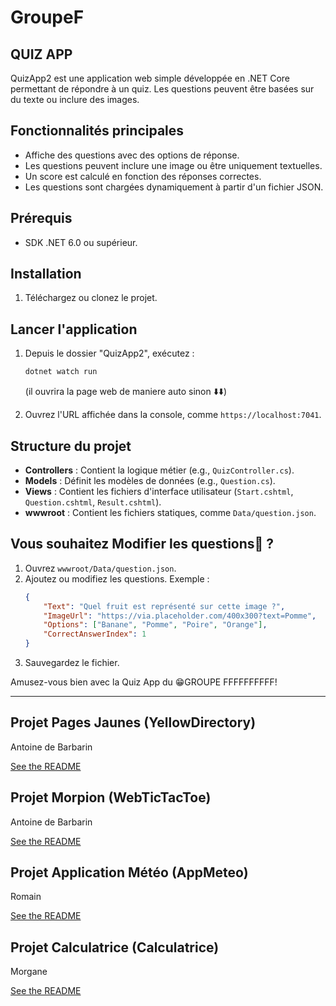 # GroupeF

## QUIZ APP 

QuizApp2 est une application web simple développée en .NET Core permettant de répondre à un quiz. Les questions peuvent être basées sur du texte ou inclure des images.

## Fonctionnalités principales
- Affiche des questions avec des options de réponse.
- Les questions peuvent inclure une image ou être uniquement textuelles.
- Un score est calculé en fonction des réponses correctes.
- Les questions sont chargées dynamiquement à partir d'un fichier JSON.

## Prérequis
- SDK .NET 6.0 ou supérieur.

## Installation
1. Téléchargez ou clonez le projet.


## Lancer l'application
1. Depuis le dossier "QuizApp2", exécutez :
   ```bash
   dotnet watch run
   ```

    (il ouvrira la page web de maniere auto sinon ⬇️⬇️)

   
2. Ouvrez l'URL affichée dans la console, comme `https://localhost:7041`.

## Structure du projet
- **Controllers** : Contient la logique métier (e.g., `QuizController.cs`).
- **Models** : Définit les modèles de données (e.g., `Question.cs`).
- **Views** : Contient les fichiers d'interface utilisateur (`Start.cshtml`, `Question.cshtml`, `Result.cshtml`).
- **wwwroot** : Contient les fichiers statiques, comme `Data/question.json`.

## Vous souhaitez  Modifier les questions🤔 ?
1. Ouvrez `wwwroot/Data/question.json`.
2. Ajoutez ou modifiez les questions. Exemple :
   ```json
   {
       "Text": "Quel fruit est représenté sur cette image ?",
       "ImageUrl": "https://via.placeholder.com/400x300?text=Pomme",
       "Options": ["Banane", "Pomme", "Poire", "Orange"],
       "CorrectAnswerIndex": 1
   }
   ```
3. Sauvegardez le fichier.

Amusez-vous bien avec la Quiz App du 😁GROUPE FFFFFFFFFF!

---

## Projet Pages Jaunes (YellowDirectory)

Antoine de Barbarin

[See the README](YellowDirectory/README.md)

## Projet Morpion (WebTicTacToe)

Antoine de Barbarin

[See the README](WebTicTacToe/README.md)


## Projet Application Météo (AppMeteo)

Romain

[See the README](AppMeteo/README.md)


## Projet Calculatrice (Calculatrice)

Morgane

[See the README](Calculatrice/README.md)
